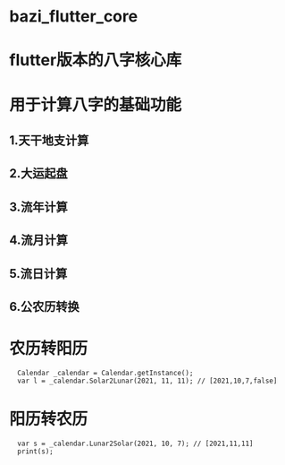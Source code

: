 # bazi_flutter_core
# flutter版本的八字核心库
# 用于计算八字的基础功能
## 1.天干地支计算
## 2.大运起盘
## 3.流年计算
## 4.流月计算
## 5.流日计算
## 6.公农历转换

# 农历转阳历
```
  Calendar _calendar = Calendar.getInstance();
  var l = _calendar.Solar2Lunar(2021, 11, 11); // [2021,10,7,false]
  ```
# 阳历转农历
```
  var s = _calendar.Lunar2Solar(2021, 10, 7); // [2021,11,11]
  print(s);
  ```

  
